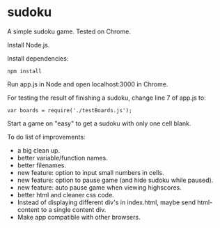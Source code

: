 # sudoku
A simple sudoku game. Tested on Chrome.

Install Node.js.

Install dependencies:

<code>npm install</code>

Run app.js in Node and open localhost:3000 in Chrome.

For testing the result of finishing a sudoku, change line 7 of app.js to:

<code>var boards = require('./testBoards.js');</code>

Start a game on "easy" to get a sudoku with only one cell blank.

To do list of improvements:
<ul>
  <li>a big clean up.</li>
  <li>better variable/function names.</li>
  <li>better filenames.</li>
  <li>new feature: option to input small numbers in cells.</li>
  <li>new feature: option to pause game (and hide sudoku while paused).</li>
  <li>new feature: auto pause game when viewing highscores.</li>
  <li>better html and cleaner css code.</li>
  <li>Instead of displaying different div's in index.html, maybe send html-content to a single content div.</li>
  <li>Make app compatible with other browsers.</li>
</ul>
